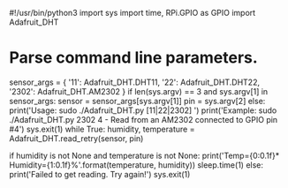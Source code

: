 #!/usr/bin/python3
import sys
import time, RPi.GPIO as GPIO
import Adafruit_DHT


# Parse command line parameters.
sensor_args = { '11': Adafruit_DHT.DHT11,
                '22': Adafruit_DHT.DHT22,
                '2302': Adafruit_DHT.AM2302 }
if len(sys.argv) == 3 and sys.argv[1] in sensor_args:
    sensor = sensor_args[sys.argv[1]]
    pin = sys.argv[2]
else:
    print('Usage: sudo ./Adafruit_DHT.py [11|22|2302] <GPIO pin number>')
    print('Example: sudo ./Adafruit_DHT.py 2302 4 - Read from an AM2302 connected to GPIO pin #4')
    sys.exit(1)
  while True:
    humidity, temperature = Adafruit_DHT.read_retry(sensor, pin)

   if humidity is not None and temperature is not None:
      print('Temp={0:0.1f}*  Humidity={1:0.1f}%'.format(temperature, humidity))
      sleep.time(1)
   else:
     print('Failed to get reading. Try again!')
     sys.exit(1)
